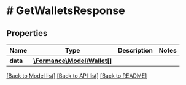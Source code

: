 # # GetWalletsResponse

## Properties

Name | Type | Description | Notes
------------ | ------------- | ------------- | -------------
**data** | [**\Formance\Model\Wallet[]**](Wallet.md) |  |

[[Back to Model list]](../../README.md#models) [[Back to API list]](../../README.md#endpoints) [[Back to README]](../../README.md)
